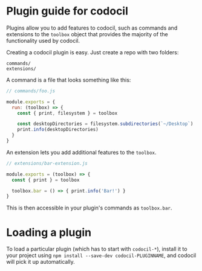 # Plugin guide for codocil

Plugins allow you to add features to codocil, such as commands and
extensions to the `toolbox` object that provides the majority of the functionality
used by codocil.

Creating a codocil plugin is easy. Just create a repo with two folders:

```
commands/
extensions/
```

A command is a file that looks something like this:

```js
// commands/foo.js

module.exports = {
  run: (toolbox) => {
    const { print, filesystem } = toolbox

    const desktopDirectories = filesystem.subdirectories(`~/Desktop`)
    print.info(desktopDirectories)
  }
}
```

An extension lets you add additional features to the `toolbox`.

```js
// extensions/bar-extension.js

module.exports = (toolbox) => {
  const { print } = toolbox

  toolbox.bar = () => { print.info('Bar!') }
}
```

This is then accessible in your plugin's commands as `toolbox.bar`.

# Loading a plugin

To load a particular plugin (which has to start with `codocil-*`),
install it to your project using `npm install --save-dev codocil-PLUGINNAME`,
and codocil will pick it up automatically.
